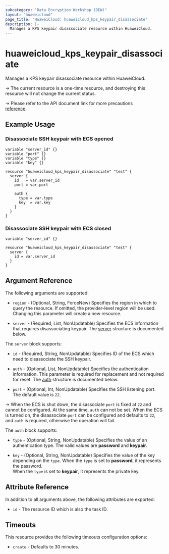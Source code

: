 ```yaml
---
subcategory: "Data Encryption Workshop (DEW)"
layout: "huaweicloud"
page_title: "HuaweiCloud: huaweicloud_kps_keypair_disassociate"
description: |-
  Manages a KPS keypair disassociate resource within HuaweiCloud.
---
```


# huaweicloud_kps_keypair_disassociate

Manages a KPS keypair disassociate resource within HuaweiCloud.

-> The current resource is a one-time resource, and destroying this resource will not change the current status.

-> Please refer to the API document link for more precautions  
[reference](https://support.huaweicloud.com/intl/en-us/usermanual-dew/dew_01_0071.html).

## Example Usage

### Disassociate SSH keypair with ECS opened

```hcl
variable "server_id" {}
variable "port" {}
variable "type" {}
variable "key" {}

resource "huaweicloud_kps_keypair_disassociate" "test" {
  server {
    id   = var.server_id
    port = var.port
    
    auth {
      type = var.type
      key  = var.key
    }
  }
}
```

### Disassociate SSH keypair with ECS closed

```hcl
variable "server_id" {}

resource "huaweicloud_kps_keypair_disassociate" "test" {
  server {
    id = var.server_id
  }
}
```

## Argument Reference

The following arguments are supported:

* `region` - (Optional, String, ForceNew) Specifies the region in which to query the resource.
  If omitted, the provider-level region will be used. Changing this parameter will create a new resource.

* `server` - (Required, List, NonUpdatable) Specifies the ECS information that requires disassociating keypair.
  The [server](#kps_server) structure is documented below.

<a name="kps_server"></a>
The `server` block supports:

* `id` - (Required, String, NonUpdatable) Specifies ID of the ECS which need to disassociate the SSH keypair.

* `auth` - (Optional, List, NonUpdatable) Specifies the authentication information. This parameter is required for replacement
  and not required for reset.
  The [auth](#server_auth) structure is documented below.

* `port` - (Optional, Int, NonUpdatable) Specifies the SSH listening port. The default value is `22`.

-> When the ECS is shut down, the disassociate `port` is fixed at `22` and cannot be configured.
At the same time, `auth` can not be set. When the ECS is turned on, the disassociate `port` can be
configured and defaults to `22`, and `auth` is required, otherwise the operation will fail.

<a name="server_auth"></a>
The `auth` block supports:

* `type` - (Optional, String, NonUpdatable) Specifies the value of an authentication type.
  The valid values are **password** and **keypair**.

* `key` - (Optional, String, NonUpdatable) Specifies the value of the key depending on the `type`.
  When the `type` is set to **password**, it represents the password.  
  When the `type` is set to **keypair**, it represents the private key.

## Attribute Reference

In addition to all arguments above, the following attributes are exported:

* `id` - The resource ID which is also the task ID.

## Timeouts

This resource provides the following timeouts configuration options:

* `create` - Defaults to 30 minutes.

